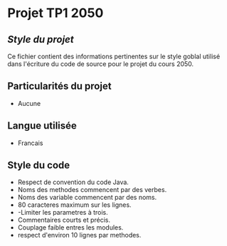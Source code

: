 # Projet TP1 2050
## _Style du projet_
Ce fichier contient des informations pertinentes sur le style goblal utilisé  dans l'écriture du code de source pour le projet du cours 2050.

## Particularités du projet

- Aucune

## Langue utilisée
- Francais

## Style du code


- Respect de convention du code Java.
- Noms des methodes commencent par des verbes.
- Noms des variable commencent par des noms.
- 80 caracteres maximum sur les lignes.
- -Limiter les parametres à trois.
- Commentaires courts et précis.
- Couplage faible entres les modules.
- respect d'environ 10 lignes par methodes.